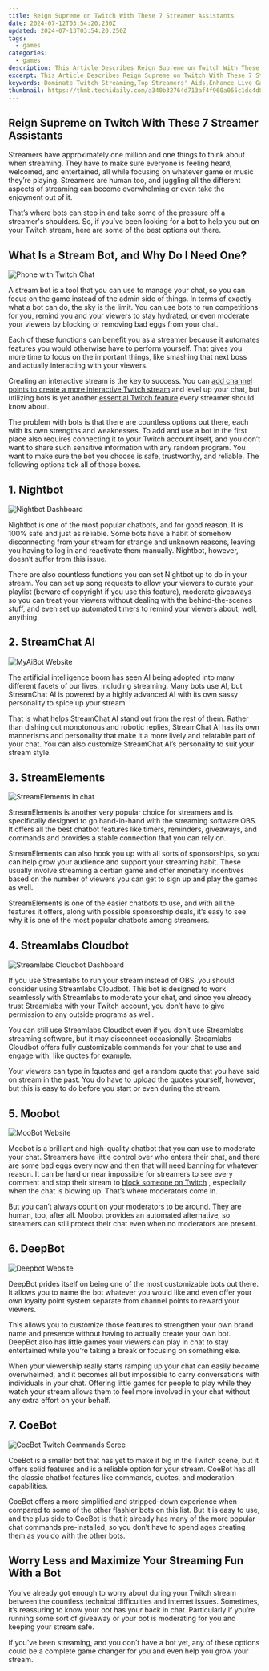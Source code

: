 ```yaml
---
title: Reign Supreme on Twitch With These 7 Streamer Assistants
date: 2024-07-12T03:54:20.250Z
updated: 2024-07-13T03:54:20.250Z
tags:
  - games
categories:
  - games
description: This Article Describes Reign Supreme on Twitch With These 7 Streamer Assistants
excerpt: This Article Describes Reign Supreme on Twitch With These 7 Streamer Assistants
keywords: Dominate Twitch Streaming,Top Streamers' Aids,Enhance Live Gameplay,Boost Twitch Viewership,Profit Streaming Assistants,Peak Stream Performance,Optimize Stream Engagement
thumbnail: https://thmb.techidaily.com/a340b32764d713af4f960a065c1dc4d886b3bb5db9f5a34232b56c8f050ef2ce.jpg
---
```


## Reign Supreme on Twitch With These 7 Streamer Assistants

 Streamers have approximately one million and one things to think about when streaming. They have to make sure everyone is feeling heard, welcomed, and entertained, all while focusing on whatever game or music they’re playing. Streamers are human too, and juggling all the different aspects of streaming can become overwhelming or even take the enjoyment out of it.

 That’s where bots can step in and take some of the pressure off a streamer's shoulders. So, if you’ve been looking for a bot to help you out on your Twitch stream, here are some of the best options out there.

## What Is a Stream Bot, and Why Do I Need One?

![Phone with Twitch Chat](https://static1.makeuseofimages.com/wordpress/wp-content/uploads/2023/06/phone-with-twitch-chat.jpg)

  A stream bot is a tool that you can use to manage your chat, so you can focus on the game instead of the admin side of things. In terms of exactly what a bot can do, the sky is the limit. You can use bots to run competitions for you, remind you and your viewers to stay hydrated, or even moderate your viewers by blocking or removing bad eggs from your chat.

 Each of these functions can benefit you as a streamer because it automates features you would otherwise have to perform yourself. That gives you more time to focus on the important things, like smashing that next boss and actually interacting with your viewers.

 Creating an interactive stream is the key to success. You can [add channel points to create a more interactive Twitch stream](https://www.makeuseof.com/twitch-channel-point-ideas/) and level up your chat, but utilizing bots is yet another [essential Twitch feature](https://www.makeuseof.com/twitch-features-every-user-should-know/) every streamer should know about.

 The problem with bots is that there are countless options out there, each with its own strengths and weaknesses. To add and use a bot in the first place also requires connecting it to your Twitch account itself, and you don’t want to share such sensitive information with any random program. You want to make sure the bot you choose is safe, trustworthy, and reliable. The following options tick all of those boxes.

## 1. Nightbot
![Nightbot Dashboard](https://static1.makeuseofimages.com/wordpress/wp-content/uploads/2023/09/nightbot-dashboard.jpg)

 Nightbot is one of the most popular chatbots, and for good reason. It is 100% safe and just as reliable. Some bots have a habit of somehow disconnecting from your stream for strange and unknown reasons, leaving you having to log in and reactivate them manually. Nightbot, however, doesn’t suffer from this issue.

 There are also countless functions you can set Nightbot up to do in your stream. You can set up song requests to allow your viewers to curate your playlist (beware of copyright if you use this feature), moderate giveaways so you can treat your viewers without dealing with the behind-the-scenes stuff, and even set up automated timers to remind your viewers about, well, anything.

## 2. StreamChat AI
![MyAiBot Website](https://static1.makeuseofimages.com/wordpress/wp-content/uploads/2023/09/myaibot-website.jpg)

 The artificial intelligence boom has seen AI being adopted into many different facets of our lives, including streaming. Many bots use AI, but StreamChat AI is powered by a highly advanced AI with its own sassy personality to spice up your stream.

 That is what helps StreamChat AI stand out from the rest of them. Rather than dishing out monotonous and robotic replies, StreamChat AI has its own mannerisms and personality that make it a more lively and relatable part of your chat. You can also customize StreamChat AI’s personality to suit your stream style.

## 3. StreamElements
![StreamElements in chat](https://static1.makeuseofimages.com/wordpress/wp-content/uploads/2023/09/streamelements-in-chat.jpg)

 StreamElements is another very popular choice for streamers and is specifically designed to go hand-in-hand with the streaming software OBS. It offers all the best chatbot features like timers, reminders, giveaways, and commands and provides a stable connection that you can rely on.

 StreamElements can also hook you up with all sorts of sponsorships, so you can help grow your audience and support your streaming habit. These usually involve streaming a certian game and offer monetary incentives based on the number of viewers you can get to sign up and play the games as well.

 StreamElements is one of the easier chatbots to use, and with all the features it offers, along with possible sponsorship deals, it’s easy to see why it is one of the most popular chatbots among streamers.

## 4. Streamlabs Cloudbot
![Streamlabs Cloudbot Dashboard](https://static1.makeuseofimages.com/wordpress/wp-content/uploads/2023/09/streamlabs-cloudbot-dashboard.jpg)

 If you use Streamlabs to run your stream instead of OBS, you should consider using Streamlabs Cloudbot. This bot is designed to work seamlessly with Streamlabs to moderate your chat, and since you already trust Streamlabs with your Twitch account, you don’t have to give permission to any outside programs as well.

 You can still use Streamlabs Cloudbot even if you don’t use Streamlabs streaming software, but it may disconnect occasionally. Streamlabs Cloudbot offers fully customizable commands for your chat to use and engage with, like quotes for example.

 Your viewers can type in !quotes and get a random quote that you have said on stream in the past. You do have to upload the quotes yourself, however, but this is easy to do before you start or even during the stream.

## 5. Moobot
![MooBot Website](https://static1.makeuseofimages.com/wordpress/wp-content/uploads/2023/09/moobot-website.jpg)

 Moobot is a brilliant and high-quality chatbot that you can use to moderate your chat. Streamers have little control over who enters their chat, and there are some bad eggs every now and then that will need banning for whatever reason. It can be hard or near impossible for streamers to see every comment and stop their stream to [block someone on Twitch](https://www.makeuseof.com/block-unblock-twitch/) , especially when the chat is blowing up. That’s where moderators come in.

 But you can’t always count on your moderators to be around. They are human, too, after all. Moobot provides an automated alternative, so streamers can still protect their chat even when no moderators are present.

## 6. DeepBot
![Deepbot Website](https://static1.makeuseofimages.com/wordpress/wp-content/uploads/2023/09/deepbot-website.jpg)

 DeepBot prides itself on being one of the most customizable bots out there. It allows you to name the bot whatever you would like and even offer your own loyalty point system separate from channel points to reward your viewers.

 This allows you to customize those features to strengthen your own brand name and presence without having to actually create your own bot. DeepBot also has little games your viewers can play in chat to stay entertained while you’re taking a break or focusing on something else.

 When your viewership really starts ramping up your chat can easily become overwhelmed, and it becomes all but impossible to carry conversations with individuals in your chat. Offering little games for people to play while they watch your stream allows them to feel more involved in your chat without any extra effort on your behalf.

## 7. CoeBot
![CoeBot Twitch Commands Scree](https://static1.makeuseofimages.com/wordpress/wp-content/uploads/2023/09/coebot-twitch-commands-scree.jpg)

 CoeBot is a smaller bot that has yet to make it big in the Twitch scene, but it offers solid features and is a reliable option for your stream. CoeBot has all the classic chatbot features like commands, quotes, and moderation capabilities.

 CoeBot offers a more simplified and stripped-down experience when compared to some of the other flashier bots on this list. But it is easy to use, and the plus side to CoeBot is that it already has many of the more popular chat commands pre-installed, so you don’t have to spend ages creating them as you do with the other bots.

## Worry Less and Maximize Your Streaming Fun With a Bot

 You’ve already got enough to worry about during your Twitch stream between the countless technical difficulties and internet issues. Sometimes, it’s reassuring to know your bot has your back in chat. Particularly if you’re running some sort of giveaway or your bot is moderating for you and keeping your stream safe.

 If you’ve been streaming, and you don’t have a bot yet, any of these options could be a complete game changer for you and even help you grow your stream.


<ins class="adsbygoogle"
     style="display:block"
     data-ad-format="autorelaxed"
     data-ad-client="ca-pub-7571918770474297"
     data-ad-slot="1223367746"></ins>



<ins class="adsbygoogle"
     style="display:block"
     data-ad-client="ca-pub-7571918770474297"
     data-ad-slot="8358498916"
     data-ad-format="auto"
     data-full-width-responsive="true"></ins>




